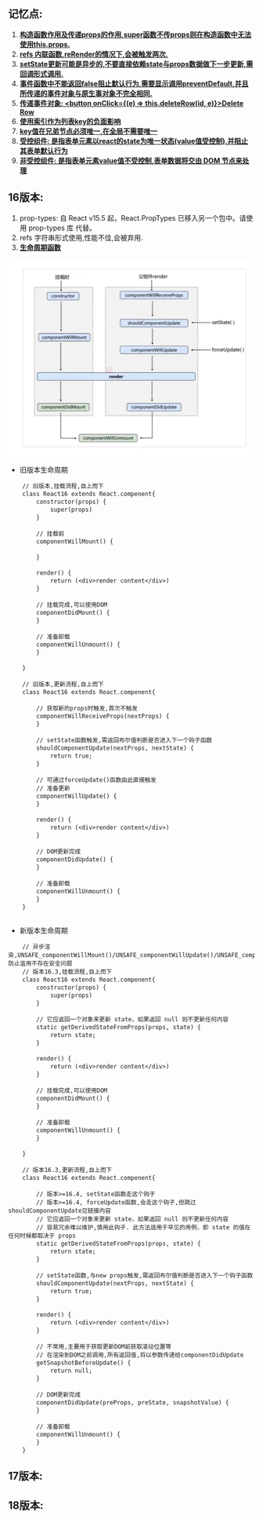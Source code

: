 ## 记忆点:
1. **[构造函数作用及传递props的作用,super函数不传props则在构造函数中无法使用this.props.](https://zh-hans.reactjs.org/docs/react-component.html#constructor)**
2. **[refs 内联函数,reRender的情况下,会被触发两次.](https://zh-hans.reactjs.org/docs/refs-and-the-dom.html)**
3. **[setState更新可能是异步的,不要直接依赖state与props数据做下一步更新,需回调形式调用.](https://zh-hans.reactjs.org/docs/state-and-lifecycle.html)**
4. **[事件函数中不能返回false阻止默认行为,需要显示调用preventDefault,并且所传递的事件对象与原生事对象不完全相同.](https://zh-hans.reactjs.org/docs/handling-events.html)**
5. **[传递事件对象: <button onClick={(e) => this.deleteRow(id, e)}>Delete Row</button>](https://zh-hans.reactjs.org/docs/handling-events.html)**
6. **[使用索引作为列表key的负面影响](https://robinpokorny.medium.com/index-as-a-key-is-an-anti-pattern-e0349aece318)**
7. **[key值在兄弟节点必须唯一,在全局不需要唯一](https://zh-hans.reactjs.org/docs/lists-and-keys.html)**
8. **[受控组件: 是指表单元素以react的state为唯一状态(value值受控制),并阻止其表单默认行为](https://zh-hans.reactjs.org/docs/forms.html)**
9. **[非受控组件: 是指表单元素value值不受控制,表单数据将交由 DOM 节点来处理](https://zh-hans.reactjs.org/docs/forms.html)**
## 16版本:
1. prop-types: 自 React v15.5 起，React.PropTypes 已移入另一个包中。请使用 prop-types 库 代替。
2. refs 字符串形式使用,性能不佳,会被弃用.
3. **[生命周期函数](https://projects.wojtekmaj.pl/react-lifecycle-methods-diagram/)**
<img src="./react16_hook.png">

   * 旧版本生命周期


```
    // 旧版本,挂载流程,自上而下
    class React16 extends React.compenent{
        constructor(props) {
            super(props)
        }
        
        // 挂载前
        componentWillMount() {
        
        }
        
        render() {
            return (<div>render content</div>)
        }
        
        // 挂载完成,可以使用DOM
        componentDidMount() {
        }
        
        // 准备卸载
        componentWillUnmount() {
        }
        
    }
    
    // 旧版本,更新流程,自上而下
    class React16 extends React.compenent{
        
        // 获取新的props时触发,首次不触发
        componentWillReceiveProps(nextProps) {
        }
        
        // setState函数触发,需返回布尔值判断是否进入下一个钩子函数
        shouldComponentUpdate(nextProps, nextState) {
            return true;
        }
        
        // 可通过forceUpdate()函数由此直接触发
        // 准备更新
        componentWillUpdate() {
        }
        
        render() {
            return (<div>render content</div>)
        }
        
        // DOM更新完成
        componentDidUpdate() {
        }
        
        // 准备卸载
        componentWillUnmount() {
        }
    }
    
```

* 新版本生命周期

```
    // 异步渲染,UNSAFE_componentWillMount()/UNSAFE_componentWillUpdate()/UNSAFE_componentWillReceiveProps(),防止滥用不存在安全问题
    // 版本16.3,挂载流程,自上而下
    class React16 extends React.compenent{
        constructor(props) {
            super(props)
        }
        
        // 它应返回一个对象来更新 state，如果返回 null 则不更新任何内容
        static getDerivedStateFromProps(props, state) {
            return state;
        }
        
        render() {
            return (<div>render content</div>)
        }
        
        // 挂载完成,可以使用DOM
        componentDidMount() {
        }
        
        // 准备卸载
        componentWillUnmount() {
        }
        
    }
    
    // 版本16.3,更新流程,自上而下
    class React16 extends React.compenent{
        
        // 版本>=16.4, setState函数走这个钩子
        // 版本>=16.4, forceUpdate函数,会走这个钩子,但跳过shouldComponentUpdate见链接内容
        // 它应返回一个对象来更新 state，如果返回 null 则不更新任何内容
        // 容易冗余难以维护,慎用此钩子. 此方法适用于罕见的用例，即 state 的值在任何时候都取决于 props
        static getDerivedStateFromProps(props, state) {
            return state;
        }
        
        // setState函数,与new props触发,需返回布尔值判断是否进入下一个钩子函数
        shouldComponentUpdate(nextProps, nextState) {
            return true;
        }
        
        render() {
            return (<div>render content</div>)
        }
        
        // 不常用,主要用于获取更新DOM前获取滚动位置等
        // 在渲染到DOM之前调用,所有返回值,将以参数传递给componentDidUpdate
        getSnapshotBeforeUpdate() {
            return null;
        }
        
        // DOM更新完成
        componentDidUpdate(preProps, preState, snapshotValue) {
        }
        
        // 准备卸载
        componentWillUnmount() {
        }
    }
```

## 17版本:

## 18版本:


